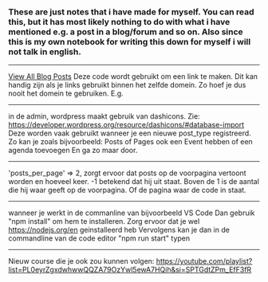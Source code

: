 <h3>These are just notes that i have made for myself.
You can read this, but it has most likely nothing to do with what i have mentioned e.g. a post in a blog/forum and so on.
Also since this is my own notebook for writing this down for myself i will not talk in english.</h3>

-------------------------------------------------------

<a href="<?php echo site_url('/blog'); ?>" class="btn btn--yellow">View All Blog Posts</a>
Deze code wordt gebruikt om een link te maken. Dit kan handig zijn als je links gebruikt binnen het zelfde domein.
Zo hoef je dus nooit het domein te gebruiken. E.g. <?php echo site_url('/blog'); ?>

-------------------------------------------------------

in de admin, wordpress maakt gebruik van dashicons. Zie: https://developer.wordpress.org/resource/dashicons/#database-import
Deze worden vaak gebruikt wanneer je een nieuwe post_type registreerd. Zo kan je zoals bijvoorbeeld: Posts of Pages ook een Event hebben of een agenda toevoegen
En ga zo maar door.

--------------------------------------------------------

'posts_per_page' => 2, 
zorgt ervoor dat posts op de voorpagina vertoont worden en hoeveel keer.
-1 betekend dat hij uit staat. Boven de 1 is de aantal die hij waar geeft op de voorpagina.
Of de pagina waar de code in staat.


-------------------------------------------------------

wanneer je werkt in de commanline van bijvoorbeeld VS Code
Dan gebruik "npm install" om hem te installeren.
Zorg ervoor dat je wel https://nodejs.org/en geinstalleerd heb
Vervolgens kan je dan in de commandline van de code editor "npm run start" typen

------------------------------------------------------

Nieuw course die je ook zou kunnen volgen:
https://youtube.com/playlist?list=PL0eyrZgxdwhwwQQZA79OzYwl5ewA7HQih&si=SPTGdtZPm_EfF3fR
